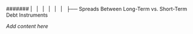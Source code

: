 ####### |   |   |   |   |   |   ├── Spreads Between Long-Term vs. Short-Term Debt Instruments

*Add content here*